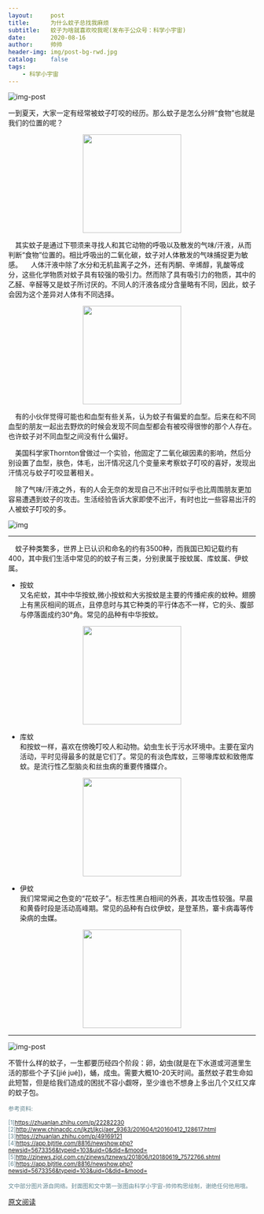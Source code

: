 ```yaml
---
layout:     post
title:      为什么蚊子总找我麻烦
subtitle:   蚊子为啥就喜欢咬我呢(发布于公众号：科学小宇宙)
date:       2020-08-16
author:     帅帅
header-img: img/post-bg-rwd.jpg
catalog:    false
tags:       
    - 科学小宇宙 
---
```

![img-post](https://bdn.135editor.com/uploadword/9086708/202008/5f267d29-027c-4336-b24c-65b1ac10c663.png)  

一到夏天，大家一定有经常被蚊子叮咬的经历。那么蚊子是怎么分辨“食物”也就是我们的位置的呢？

<div align=center ><img src="https://bdn.135editor.com/files/users/908/9086708/202008/0HCbLQTOB_PHIN.png" width=200></div>

&ensp;&ensp;其实蚊子是通过下颚须来寻找人和其它动物的呼吸以及散发的气味/汗液，从而判断“食物”位置的。相比呼吸出的二氧化碳，蚊子对人体散发的气味捕捉更为敏感。 
&emsp;人体汗液中除了水分和无机盐离子之外，还有丙酮、辛烯醇，乳酸等成分，这些化学物质对蚊子具有较强的吸引力。然而除了具有吸引力的物质，其中的乙醛、辛醛等又是蚊子所讨厌的。不同人的汗液各成分含量略有不同，因此，蚊子会因为这个差异对人体有不同选择。

<div align=center ><img src="https://bdn.135editor.com/uploadword/9086708/202008/5f35667b-efbc-4574-9e9a-0afeac10c663.jpg" width=200></div>

&emsp;有的小伙伴觉得可能也和血型有些关系，认为蚊子有偏爱的血型。后来在和不同血型的朋友一起出去野炊的时候会发现不同血型都会有被咬得很惨的那个人存在。也许蚊子对不同血型之间没有什么偏好。

&emsp;美国科学家Thornton曾做过一个实验，他固定了二氧化碳因素的影响，然后分别设置了血型，肤色，体毛，出汗情况这几个变量来考察蚊子叮咬的喜好，发现出汗情况与蚊子叮咬显著相关。

&emsp;除了气味/汗液之外，有的人会无奈的发现自己不出汗时似乎也比周围朋友更加容易遭遇到蚊子的攻击。生活经验告诉大家即使不出汗，有时也比一些容易出汗的人被蚊子叮咬的多。

![img]({{site.baseurl}}/img-post/2020-08-16-蚊子包.jpg)

<hr>

&emsp;蚊子种类繁多，世界上已认识和命名的约有3500种，而我国已知记载约有400，其中我们生活中常见的的蚊子有三类，分别隶属于按蚊属、库蚊属、伊蚊属。



 

* 按蚊                       
又名疟蚊，其中中华按蚊,微小按蚊和大劣按蚊是主要的传播疟疾的蚊种。翅膀上有黑灰相间的斑点，且停息时与其它种类的平行体态不一样，它的头、腹部与停落面成约30°角。常见的品种有中华按蚊。
<center>
<img src="https://bdn.135editor.com/files/users/908/9086708/202008/tfwQCCrj_CefM.jpg" width=200 > 
</center>

* 库蚊  
和按蚊一样，喜欢在傍晚叮咬人和动物。幼虫生长于污水环境中。主要在室内活动，平时见得最多的就是它们了。常见的有淡色库蚊，三带喙库蚊和致倦库蚊。是流行性乙型脑炎和丝虫病的重要传播媒介。
<center>
<img src="https://bdn.135editor.com/files/users/908/9086708/202008/0z3ukaP9v_a6QC.png" width=200 > 
</center>

* 伊蚊  
我们常常闻之色变的“花蚊子”。标志性黑白相间的外表，其攻击性较强。早晨和黄昏时段是活动高峰期。常见的品种有白纹伊蚊，是登革热，寨卡病毒等传染病的虫媒。 


<center><img src="https://bdn.135editor.com/uploadword/9086708/202008/5f357098-1a2c-46fa-ba65-1442ac10c663.jpg" width=200 > 
</center>

------


![img-post](https://bdn.135editor.com/files/users/908/9086708/202008/07gpD9wwb_xrcq.jpg)  

不管什么样的蚊子，一生都要历经四个阶段：卵，幼虫(就是在下水道或河道里生活的那些个孑孓[jié jué])，蛹，成虫。需要大概10-20天时间。虽然蚊子君生命如此短暂，但是给我们造成的困扰不容小觑呀，至少谁也不想身上多出几个又红又痒的蚊子包。

<small><font color=638792>  参考资料: </font></small>  

  <small><font color=638792>
  [1]https://zhuanlan.zhihu.com/p/22282230  
  [2]http://www.chinacdc.cn/jkzt/jkcj/aer_9363/201604/t20160412_128617.html  
  [3]https://zhuanlan.zhihu.com/p/49169121  
  [4]https://app.bjtitle.com/8816/newshow.php?newsid=5673356&typeid=103&uid=0&did=&mood= 
  [5]http://zjnews.zjol.com.cn/zjnews/tznews/201806/t20180619_7572766.shtml  
  [6]https://app.bjtitle.com/8816/newshow.php?newsid=5673356&typeid=103&uid=0&did=&mood=  
  </font></small> 

  

<small><font color=638792>文中部分图片源自网络。封面图和文中第一张图由科学小宇宙-帅帅构思绘制，谢绝任何他用哦。</font></small>  

[原文阅读](https://mp.weixin.qq.com/s/3SD7omNCxpPUqK0G7fdHnw)



